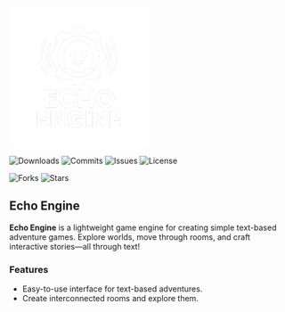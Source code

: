 <p align="left">
  <img src="https://github.com/DirectedHunt42/EchoEngine/blob/main/Engine_editor/Icons/Echo_engine/Echo_engine_transparent.png" alt="Echo Engine Logo" width="250"/>
</p>

![Downloads](https://img.shields.io/badge/downloads-0-brightgreen)
![Commits](https://img.shields.io/github/commit-activity/m/DirectedHunt42/EchoEngine?color=blue)
![Issues](https://img.shields.io/github/issues/DirectedHunt42/EchoEngine)
![License](https://img.shields.io/badge/license-CC%20BY--ND%204.0-blue)

![Forks](https://img.shields.io/github/forks/DirectedHunt42/EchoEngine)
![Stars](https://img.shields.io/github/stars/DirectedHunt42/EchoEngine)

## Echo Engine

**Echo Engine** is a lightweight game engine for creating simple text-based adventure games. Explore worlds, move through rooms, and craft interactive stories—all through text!

### Features

- Easy-to-use interface for text-based adventures.
- Create interconnected rooms and explore them.
